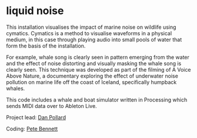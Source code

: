 # liquid noise

This installation visualises the impact of marine noise on wildlife using cymatics. Cymatics is a method to visualise waveforms in a physical medium, in this case through playing audio into small pools of water that form the basis of the installation. 

For example, whale song is clearly seen in pattern emerging from the water and the effect of noise distorting and visually masking the whale song is clearly seen. This technique was developed as part of the filming of A Voice Above Nature, a documentary exploring the effect of underwater noise pollution on marine life off the coast of Iceland, specifically humpback whales.

This code includes a whale and boat simulator written in Processing which sends MIDI data over to Ableton Live.

Project lead: [Dan Pollard](http://www.danpollardmusic.co.uk)

Coding: [Pete Bennett](www.peteinfo.com)
